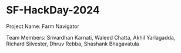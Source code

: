 # SF-HackDay-2024

Project Name: Farm Navigator

Team Members: Srivardhan Karnati, Waleed Chatta, Akhil Yarlagadda, Richard Silvester, Dhruv Rebba, Shashank Bhagavatula
